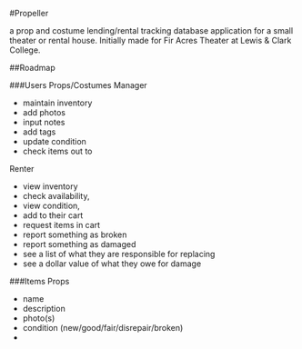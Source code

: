 #Propeller

a prop and costume lending/rental tracking database application for a small theater or rental house.  Initially made for Fir Acres Theater at Lewis & Clark College.



##Roadmap

###Users
Props/Costumes Manager
- maintain inventory
- add photos
- input notes
- add tags
- update condition
- check items out to

Renter
- view inventory
- check availability,
- view condition,
- add to their cart
- request items in cart
- report something as broken
- report something as damaged
- see a list of what they are responsible for replacing
- see a dollar value of what they owe for damage

###Items
Props
- name
- description
- photo(s)
- condition (new/good/fair/disrepair/broken)
- 
